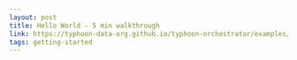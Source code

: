 ```yaml
---
layout: post
title: Hello World - 5 min walkthrough
link: https://typhoon-data-org.github.io/typhoon-orchestrator/examples/hello-world/
tags: getting-started
---
```

